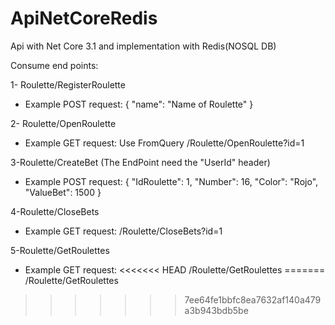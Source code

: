 # ApiNetCoreRedis
Api with Net Core 3.1 and implementation with Redis(NOSQL DB)


Consume end points:

1- Roulette/RegisterRoulette

- Example POST request:
{
    "name": "Name of Roulette"
}

2- Roulette/OpenRoulette

- Example GET request: Use FromQuery
/Roulette/OpenRoulette?id=1

3-Roulette/CreateBet (The EndPoint need the "UserId" header)

- Example POST request:
{
    "IdRoulette": 1,
    "Number": 16,
    "Color": "Rojo",
    "ValueBet": 1500
}

4-Roulette/CloseBets

- Example GET request:
/Roulette/CloseBets?id=1

5-Roulette/GetRoulettes

- Example GET request:
<<<<<<< HEAD
/Roulette/GetRoulettes
=======
/Roulette/GetRoulettes
>>>>>>> 7ee64fe1bbfc8ea7632af140a479a3b943bdb5be
